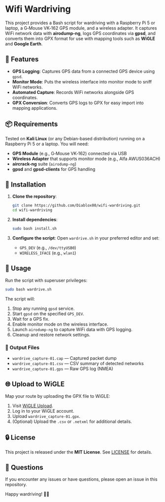 # Wifi Wardriving

This project provides a Bash script for wardriving with a Raspberry Pi 5 or laptop, a G‑Mouse VK‑162 GPS module, and a wireless adapter. It captures WiFi network data with **airodump-ng**, logs GPS coordinates via **gpsd**, and converts them into GPX format for use with mapping tools such as **WiGLE** and **Google Earth**.

## 🚗 Features

- **GPS Logging**: Captures GPS data from a connected GPS device using `gpsd`.
- **Monitor Mode**: Puts the wireless interface into monitor mode to sniff WiFi networks.
- **Automated Capture**: Records WiFi networks alongside GPS coordinates.
- **GPX Conversion**: Converts GPS logs to GPX for easy import into mapping applications.

## 📦 Requirements

Tested on **Kali Linux** (or any Debian-based distribution) running on a Raspberry Pi 5 or a laptop. You will need:

- **GPS Module** (e.g., G‑Mouse VK‑162) connected via USB
- **Wireless Adapter** that supports monitor mode (e.g., Alfa AWUS036ACH)
- **aircrack-ng** suite (`airodump-ng`)
- **gpsd** and **gpsd-clients** for GPS handling


## 🔧 Installation

1. **Clone the repository**:
   ```bash
   git clone https://github.com/Diablox00/wifi-wardriving.git
   cd wifi-wardriving
   ```

2. **Install dependencies**:
   ```bash
   sudo bash install.sh
   ```

3. **Configure the script**:
   Open `wardrive.sh` in your preferred editor and set:
   - `GPS_DEV` (e.g., `/dev/ttyUSB0`)
   - `WIRELESS_IFACE` (e.g., `wlan1`)
     
## 📝 Usage

Run the script with superuser privileges:

```bash
sudo bash wardrive.sh
```

The script will:
1. Stop any running `gpsd` service.
2. Start `gpsd` on the specified `GPS_DEV`.
3. Wait for a GPS fix.
4. Enable monitor mode on the wireless interface.
5. Launch `airodump-ng` to capture WiFi data with GPS logging.
6. Cleanup and restore network settings.

### 📁 Output Files

- `wardrive_capture-01.cap` — Captured packet dump
- `wardrive_capture-01.csv` — CSV summary of detected networks
- `wardrive_capture-01.gps` — Raw GPS log (NMEA)


## 🌐 Upload to WiGLE

Map your route by uploading the GPX file to WiGLE:

1. Visit [WiGLE Upload](https://wigle.net/upload).
2. Log in to your WiGLE account.
3. Upload `wardrive_capture-01.gpx`.
4. (Optional) Upload the `.csv` or `.netxml` for additional details.

## 🔒 License

This project is released under the **MIT License**. See [LICENSE](LICENSE) for details.

## 💬 Questions

If you encounter any issues or have questions, please open an issue in this repository.

Happy wardriving! 🚗📡

